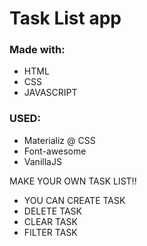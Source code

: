 # Task List app

### Made with:

- HTML
- CSS
- JAVASCRIPT

### USED:

- Materializ @ CSS
- Font-awesome
- VanillaJS

MAKE YOUR OWN TASK LIST!!

- YOU CAN CREATE TASK
- DELETE TASK
- CLEAR TASK
- FILTER TASK
